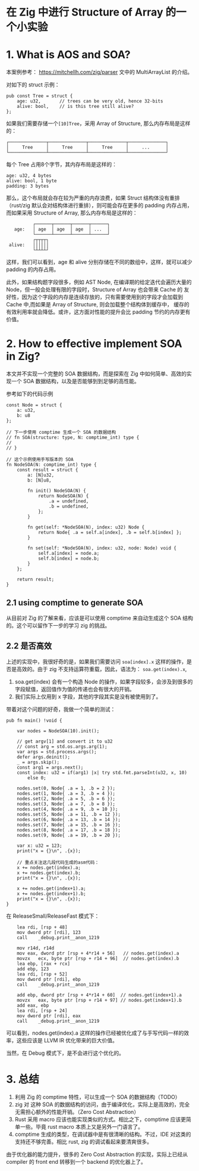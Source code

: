 # 在 Zig 中进行 Structure of Array 的一个小实验

# 1. What is AOS and SOA?

本案例参考： https://mitchellh.com/zig/parser 文中的 MultiArrayList 的介绍。

对如下的 struct 示例：
```zig
pub const Tree = struct {
    age: u32,       // trees can be very old, hence 32-bits
    alive: bool,    // is this tree still alive?
};
```

如果我们需要存储一个`[10]Tree`，采用 Array of Structure, 那么内存布局是这样的：
```
┌──────────────┬──────────────┬──────────────┬──────────────┐
│     Tree     │     Tree     │     Tree     │     ...      │
└──────────────┴──────────────┴──────────────┴──────────────┘
```
每个 Tree 占用8个字节，其内存布局是这样的：
```
age: u32, 4 bytes
alive: bool, 1 byte
padding: 3 bytes
```

那么，这个布局就会存在较为严重的内存浪费，如果 Struct 结构体没有重排（rust/zig 默认会对结构体进行重排），则可能会存在更多的 padding 内存占用，
而如果采用 Structure of Array, 那么内存布局是这样的：
```
          ┌──────┬──────┬──────┬──────┐
   age:   │ age  │ age  │ age  │ ...  │
          └──────┴──────┴──────┴──────┘
          ┌┬┬┬┬┐
 alive:   ││││││
          └┴┴┴┴┘
```
这样，我们可以看到，age 和 alive 分别存储在不同的数组中，这样，就可以减少 padding 的内存占用。

此外，如果结构题字段很多，例如 AST Node, 在编译期的给定迭代会遍历大量的 Node，但一般会处理有限的字段时，Structure of Array 也会带来 Cache 的
友好性，因为这个字段的内存是连续存放的，只有需要使用到的字段才会加载到 Cache 中,而如果是 Array of Structure, 则会加载整个结构体到缓存中，
缓存的有效利用率就会降低。或许，这方面对性能的提升会比 padding 节约的内存更有价值。

# 2. How to effective implement SOA in Zig?
本文并不实现一个完整的 SOA 数据结构，而是探索在 Zig 中如何简单、高效的实现一个 SOA 数据结构，以及是否能够到到足够的高性能。

参考如下的代码示例
```zig 
const Node = struct {
    a: u32,
    b: u8
};

// 下一步使用 comptime 生成一个 SOA 的数据结构
// fn SOA(structure: type, N: comptime_int) type {
// 
// }

// 这个示例使用手写版本的 SOA 
fn NodeSOA(N: comptime_int) type {
    const result = struct {
        a: [N]u32,
        b: [N]u8,

        fn init() NodeSOA(N) {
            return NodeSOA(N) {
                .a = undefined,
                .b = undefined,
            };
        }

        fn get(self: *NodeSOA(N), index: u32) Node {
            return Node{ .a = self.a[index], .b = self.b[index] };
        }

        fn set(self: *NodeSOA(N), index: u32, node: Node) void {
            self.a[index] = node.a;
            self.b[index] = node.b;
        }
    };

    return result;
}
```

## 2.1 using comptime to generate SOA
从目前对 Zig 的了解来看，应该是可以使用 comptime 来自动生成这个 SOA 结构的。这个可以留作下一步的学习 zig 的挑战。

## 2.2 是否高效
上述的实现中，我很好奇的是，如果我们需要访问 ` soa[index].x ` 这样的操作，是否是高效的。由于 zig 不支持运算符重载，因此，语法为：
`soa.get(index).x`,
1. soa.get(index) 会有一个构造 Node 的操作，如果字段较多，会涉及到很多的字段赋值，返回值作为值的传递也会有很大的开销。
2. 我们实际上仅用到 x 字段，其他的字段其实是没有被使用到了。

带着对这个问题的好奇，我做一个简单的测试：

```zig 
pub fn main() !void {

    var nodes = NodeSOA(10).init();

    // get argv[1] and convert it to u32
    // const arg = std.os.args.arg(1);
    var args = std.process.args();
    defer args.deinit();
    _ = args.skip();
    const arg1 = args.next();
    const index: u32 = if(arg1) |x| try std.fmt.parseInt(u32, x, 10)
        else 0;

    nodes.set(0, Node{ .a = 1, .b = 2 });
    nodes.set(1, Node{ .a = 3, .b = 4 });
    nodes.set(2, Node{ .a = 5, .b = 6 });
    nodes.set(3, Node{ .a = 7, .b = 8 });
    nodes.set(4, Node{ .a = 9, .b = 10 });
    nodes.set(5, Node{ .a = 11, .b = 12 });
    nodes.set(6, Node{ .a = 13, .b = 14 });
    nodes.set(7, Node{ .a = 15, .b = 16 });
    nodes.set(8, Node{ .a = 17, .b = 18 });
    nodes.set(9, Node{ .a = 19, .b = 20 });

    var x: u32 = 123;
    print("x = {}\n", .{x});

    // 重点关注这几段代码生成的asm代码：
    x += nodes.get(index).a;
    x += nodes.get(index).b;
    print("x = {}\n", .{x});

    x += nodes.get(index+1).a;
    x += nodes.get(index+1).b;
    print("x = {}\n", .{x});
}
```

在 ReleaseSmall/ReleaseFast 模式下：
```
	lea	rdi, [rsp + 48]
	mov	dword ptr [rdi], 123
	call	_debug.print__anon_1219

	mov	r14d, r14d
	mov	eax, dword ptr [rsp + 4*r14 + 56]   // nodes.get(index).a
	movzx	ecx, byte ptr [rsp + r14 + 96]  // nodes.get(index).b
	lea	ebp, [rax + rcx]
	add	ebp, 123
	lea	rdi, [rsp + 52]
	mov	dword ptr [rdi], ebp
	call	_debug.print__anon_1219

	add	ebp, dword ptr [rsp + 4*r14 + 60]  // nodes.get(index+1).a
	movzx	eax, byte ptr [rsp + r14 + 97] // nodes.get(index+1).b
	add	eax, ebp
	lea	rdi, [rsp + 24]
	mov	dword ptr [rdi], eax
	call	_debug.print__anon_1219
```

可以看到，nodes.get(index).a 这样的操作已经被优化成了与手写代码一样的效率，这些应该是 LLVM IR 优化带来的巨大价值。

当然，在 Debug 模式下，是不会进行这个优化的。

# 3. 总结
1. 利用 Zig 的 comptime 特性，可以生成一个 SOA 的数据结构（TODO）
2. zig 对 这种 SOA 的数据结构的访问，由于编译优化，实际上是高效的，完全无需担心额外的性能开销。（Zero Cost Abstraction）
3. Rust 采用 macro 应该也能实现类似的方式。相比之下，comptime 应该更简单一些。毕竟 rust macro 本质上又是另外一门语言了。
4. comptime 生成的类型，在调试器中是有很清晰的结构。不过，IDE 对这类的支持还不够完善。相比 rust, zig 的调试看起来要清爽很多。

由于优化器的能力提升，很多的 Zero Cost Abstraction 的实现，实际上已经从 compiler 的 front end 转移到一个 backend 的优化器上了。